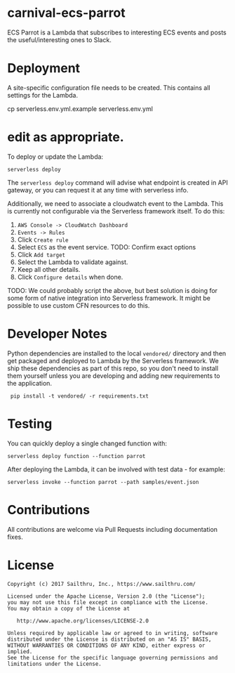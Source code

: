 # carnival-ecs-parrot

ECS Parrot is a Lambda that subscribes to interesting ECS events and posts
the useful/interesting ones to Slack.


# Deployment

A site-specific configuration file needs to be created. This contains all
settings for the Lambda.

  cp serverless.env.yml.example serverless.env.yml
  # edit as appropriate.

To deploy or update the Lambda:

    serverless deploy

The `serverless deploy` command will advise what endpoint is created in API
gateway, or you can request it at any time with serverless info.

Additionally, we need to associate a cloudwatch event to the Lambda. This is
currently not configurable via the Serverless framework itself. To do this:

1. `AWS Console -> CloudWatch Dashboard`
2. `Events -> Rules`
3. Click `Create rule`
4. Select `ECS` as the event service. TODO: Confirm exact options
5. Click `Add target`
6. Select the Lambda to validate against.
7. Keep all other details.
8. Click `Configure details` when done.

TODO: We could probably script the above, but best solution is doing for some
form of native integration into Serverless framework. It might be possible to
use custom CFN resources to do this.


# Developer Notes

Python dependencies are installed to the local `vendored/` directory and then
get packaged and deployed to Lambda by the Serverless framework. We ship these
dependencies as part of this repo, so you don't need to install them yourself
unless you are developing and adding new requirements to the application.

     pip install -t vendored/ -r requirements.txt


# Testing

You can quickly deploy a single changed function with:

    serverless deploy function --function parrot

After deploying the Lambda, it can be involved with test data - for example:

    serverless invoke --function parrot --path samples/event.json


# Contributions

All contributions are welcome via Pull Requests including documentation fixes.


# License

    Copyright (c) 2017 Sailthru, Inc., https://www.sailthru.com/

    Licensed under the Apache License, Version 2.0 (the "License");
    you may not use this file except in compliance with the License.
    You may obtain a copy of the License at

       http://www.apache.org/licenses/LICENSE-2.0

    Unless required by applicable law or agreed to in writing, software
    distributed under the License is distributed on an "AS IS" BASIS,
    WITHOUT WARRANTIES OR CONDITIONS OF ANY KIND, either express or implied.
    See the License for the specific language governing permissions and
    limitations under the License.

